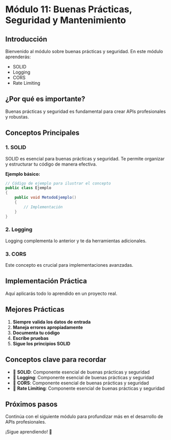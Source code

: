 # Módulo 11: Buenas Prácticas, Seguridad y Mantenimiento

## Introducción

Bienvenido al módulo sobre buenas prácticas y seguridad. En este módulo aprenderás:

- SOLID
- Logging
- CORS
- Rate Limiting

## ¿Por qué es importante?

Buenas prácticas y seguridad es fundamental para crear APIs profesionales y robustas.

## Conceptos Principales

### 1. SOLID

SOLID es esencial para buenas prácticas y seguridad. Te permite organizar y estructurar tu código de manera efectiva.

**Ejemplo básico:**
```csharp
// Código de ejemplo para ilustrar el concepto
public class Ejemplo
{
    public void MetodoEjemplo()
    {
        // Implementación
    }
}
```

### 2. Logging

Logging complementa lo anterior y te da herramientas adicionales.

### 3. CORS

Este concepto es crucial para implementaciones avanzadas.

## Implementación Práctica

Aquí aplicarás todo lo aprendido en un proyecto real.

## Mejores Prácticas

1. **Siempre valida los datos de entrada**
2. **Maneja errores apropiadamente**
3. **Documenta tu código**
4. **Escribe pruebas**
5. **Sigue los principios SOLID**

## Conceptos clave para recordar

- 🔑 **SOLID**: Componente esencial de buenas prácticas y seguridad
- 🔑 **Logging**: Componente esencial de buenas prácticas y seguridad
- 🔑 **CORS**: Componente esencial de buenas prácticas y seguridad
- 🔑 **Rate Limiting**: Componente esencial de buenas prácticas y seguridad

## Próximos pasos

Continúa con el siguiente módulo para profundizar más en el desarrollo de APIs profesionales.

¡Sigue aprendiendo! 🚀
